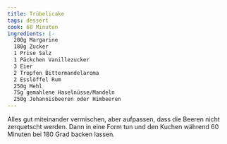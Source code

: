 ```yaml
---
title: Trübelicake
tags: dessert
cook: 60 Minuten
ingredients: |-
  200g Margarine
  180g Zucker
  1 Prise Salz
  1 Päckchen Vanillezucker
  3 Eier
  2 Tropfen Bittermandelaroma
  2 Esslöffel Rum
  250g Mehl
  75g gemahlene Haselnüsse/Mandeln
  250g Johannisbeeren oder Himbeeren
---
```


Alles gut miteinander vermischen, aber aufpassen, dass die Beeren nicht zerquetscht werden. Dann in eine Form tun und den Kuchen während 60 Minuten bei 180 Grad backen lassen.

